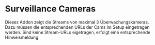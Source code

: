 <h1>Surveillance Cameras</h1>

Dieses Addon zeigt die Streams von maximal 3 Überwachungskameras. Dazu müssen die entsprechenden URLs der Cams im Setup eingetragen werden. Sind keine Stream-URLs eigetragen, erfolgt eine entsprechende Hinweismeldung.